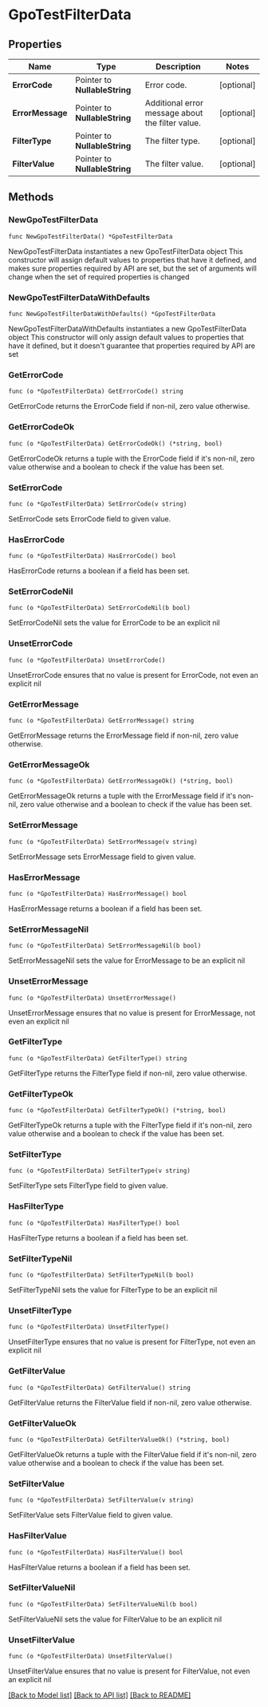 # GpoTestFilterData

## Properties

Name | Type | Description | Notes
------------ | ------------- | ------------- | -------------
**ErrorCode** | Pointer to **NullableString** | Error code. | [optional] 
**ErrorMessage** | Pointer to **NullableString** | Additional error message about the filter value. | [optional] 
**FilterType** | Pointer to **NullableString** | The filter type. | [optional] 
**FilterValue** | Pointer to **NullableString** | The filter value. | [optional] 

## Methods

### NewGpoTestFilterData

`func NewGpoTestFilterData() *GpoTestFilterData`

NewGpoTestFilterData instantiates a new GpoTestFilterData object
This constructor will assign default values to properties that have it defined,
and makes sure properties required by API are set, but the set of arguments
will change when the set of required properties is changed

### NewGpoTestFilterDataWithDefaults

`func NewGpoTestFilterDataWithDefaults() *GpoTestFilterData`

NewGpoTestFilterDataWithDefaults instantiates a new GpoTestFilterData object
This constructor will only assign default values to properties that have it defined,
but it doesn't guarantee that properties required by API are set

### GetErrorCode

`func (o *GpoTestFilterData) GetErrorCode() string`

GetErrorCode returns the ErrorCode field if non-nil, zero value otherwise.

### GetErrorCodeOk

`func (o *GpoTestFilterData) GetErrorCodeOk() (*string, bool)`

GetErrorCodeOk returns a tuple with the ErrorCode field if it's non-nil, zero value otherwise
and a boolean to check if the value has been set.

### SetErrorCode

`func (o *GpoTestFilterData) SetErrorCode(v string)`

SetErrorCode sets ErrorCode field to given value.

### HasErrorCode

`func (o *GpoTestFilterData) HasErrorCode() bool`

HasErrorCode returns a boolean if a field has been set.

### SetErrorCodeNil

`func (o *GpoTestFilterData) SetErrorCodeNil(b bool)`

 SetErrorCodeNil sets the value for ErrorCode to be an explicit nil

### UnsetErrorCode
`func (o *GpoTestFilterData) UnsetErrorCode()`

UnsetErrorCode ensures that no value is present for ErrorCode, not even an explicit nil
### GetErrorMessage

`func (o *GpoTestFilterData) GetErrorMessage() string`

GetErrorMessage returns the ErrorMessage field if non-nil, zero value otherwise.

### GetErrorMessageOk

`func (o *GpoTestFilterData) GetErrorMessageOk() (*string, bool)`

GetErrorMessageOk returns a tuple with the ErrorMessage field if it's non-nil, zero value otherwise
and a boolean to check if the value has been set.

### SetErrorMessage

`func (o *GpoTestFilterData) SetErrorMessage(v string)`

SetErrorMessage sets ErrorMessage field to given value.

### HasErrorMessage

`func (o *GpoTestFilterData) HasErrorMessage() bool`

HasErrorMessage returns a boolean if a field has been set.

### SetErrorMessageNil

`func (o *GpoTestFilterData) SetErrorMessageNil(b bool)`

 SetErrorMessageNil sets the value for ErrorMessage to be an explicit nil

### UnsetErrorMessage
`func (o *GpoTestFilterData) UnsetErrorMessage()`

UnsetErrorMessage ensures that no value is present for ErrorMessage, not even an explicit nil
### GetFilterType

`func (o *GpoTestFilterData) GetFilterType() string`

GetFilterType returns the FilterType field if non-nil, zero value otherwise.

### GetFilterTypeOk

`func (o *GpoTestFilterData) GetFilterTypeOk() (*string, bool)`

GetFilterTypeOk returns a tuple with the FilterType field if it's non-nil, zero value otherwise
and a boolean to check if the value has been set.

### SetFilterType

`func (o *GpoTestFilterData) SetFilterType(v string)`

SetFilterType sets FilterType field to given value.

### HasFilterType

`func (o *GpoTestFilterData) HasFilterType() bool`

HasFilterType returns a boolean if a field has been set.

### SetFilterTypeNil

`func (o *GpoTestFilterData) SetFilterTypeNil(b bool)`

 SetFilterTypeNil sets the value for FilterType to be an explicit nil

### UnsetFilterType
`func (o *GpoTestFilterData) UnsetFilterType()`

UnsetFilterType ensures that no value is present for FilterType, not even an explicit nil
### GetFilterValue

`func (o *GpoTestFilterData) GetFilterValue() string`

GetFilterValue returns the FilterValue field if non-nil, zero value otherwise.

### GetFilterValueOk

`func (o *GpoTestFilterData) GetFilterValueOk() (*string, bool)`

GetFilterValueOk returns a tuple with the FilterValue field if it's non-nil, zero value otherwise
and a boolean to check if the value has been set.

### SetFilterValue

`func (o *GpoTestFilterData) SetFilterValue(v string)`

SetFilterValue sets FilterValue field to given value.

### HasFilterValue

`func (o *GpoTestFilterData) HasFilterValue() bool`

HasFilterValue returns a boolean if a field has been set.

### SetFilterValueNil

`func (o *GpoTestFilterData) SetFilterValueNil(b bool)`

 SetFilterValueNil sets the value for FilterValue to be an explicit nil

### UnsetFilterValue
`func (o *GpoTestFilterData) UnsetFilterValue()`

UnsetFilterValue ensures that no value is present for FilterValue, not even an explicit nil

[[Back to Model list]](../README.md#documentation-for-models) [[Back to API list]](../README.md#documentation-for-api-endpoints) [[Back to README]](../README.md)


